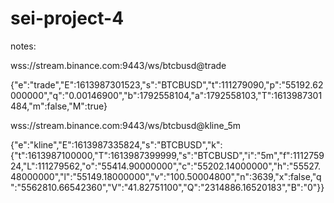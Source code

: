 # sei-project-4

notes:

wss://stream.binance.com:9443/ws/btcbusd@trade 

{"e":"trade","E":1613987301523,"s":"BTCBUSD","t":111279090,"p":"55192.62000000","q":"0.00146900","b":1792558104,"a":1792558103,"T":1613987301484,"m":false,"M":true}

wss://stream.binance.com:9443/ws/btcbusd@kline_5m

{"e":"kline","E":1613987335824,"s":"BTCBUSD","k":{"t":1613987100000,"T":1613987399999,"s":"BTCBUSD","i":"5m","f":111275924,"L":111279562,"o":"55414.90000000","c":"55202.14000000","h":"55527.48000000","l":"55149.18000000","v":"100.50004800","n":3639,"x":false,"q":"5562810.66542360","V":"41.82751100","Q":"2314886.16520183","B":"0"}}